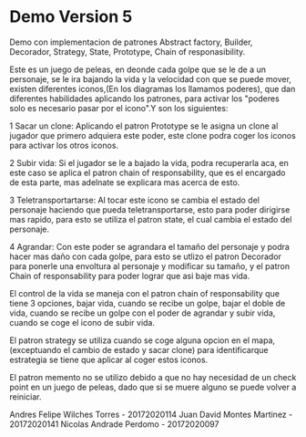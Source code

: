 # Demo Version 5
Demo con implementacion de patrones Abstract factory, Builder, Decorador, Strategy, State, Prototype, Chain of responasibility.

Este es un juego de peleas, en deonde cada golpe que se le de a un personaje, se le ira bajando la vida y la velocidad con que se puede mover, existen diferentes iconos,(En los diagramas los llamamos poderes), que dan diferentes habilidades aplicando los patrones, para activar los "poderes solo es necesario pasar por el icono".Y son los siguientes:

1 Sacar un clone: Aplicando el patron Prototype se le asigna un clone al jugador que primero adquiera este poder, este clone podra coger los iconos para activar los otros iconos.

2 Subir vida: Si el jugador se le a bajado la vida, podra recuperarla aca, en este caso se aplica el patron chain of responsability, que es el encargado de esta parte, mas adelnate se explicara mas acerca de esto.

3 Teletransportartarse: Al tocar este icono se cambia el estado del personaje haciendo que pueda teletransportarse, esto para poder dirigirse mas rapido, para esto se utiliza el patron state, el cual cambia el estado del personaje.

4 Agrandar: Con este poder se agrandara el tamaño del personaje y podra hacer mas daño con cada golpe, para esto se utlizo el patron Decorador para ponerle una envoltura al personaje y modificar su tamaño, y el patron Chain of responsability para poder lograr que asi baje mas vida.

El control de la vida se maneja con el patron chain of responsability que tiene 3 opciones, bajar vida, cuando se recibe un golpe, bajar el doble de vida, cuando se recibe un golpe con el poder de agrandar y subir vida, cuando se coge el icono de subir vida.

El patron strategy se utiliza cuando se coge alguna opcion en el mapa, (exceptuando el cambio de estado y sacar clone) para identificarque estrategia se tiene que aplicar al coger estos iconos.

El patron memento no se utilizo debido a que no hay necesidad de un check point en un juego de peleas, dado que si se muere alguno se puede volver a reiniciar.

Andres Felipe Wilches Torres - 20172020114
Juan David Montes Martinez - 20172020141
Nicolas Andrade Perdomo - 20172020097
